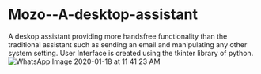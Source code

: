 # Mozo--A-desktop-assistant
A deskop assistant providing more handsfree functionality than the traditional assistant such as sending an email and manipulating any other system setting.
User Interface is created using the tkinter library of python.
![WhatsApp Image 2020-01-18 at 11 41 23 AM](https://user-images.githubusercontent.com/43671082/72659629-b0d27580-39e8-11ea-9f21-82c182ca1b1e.jpeg)
